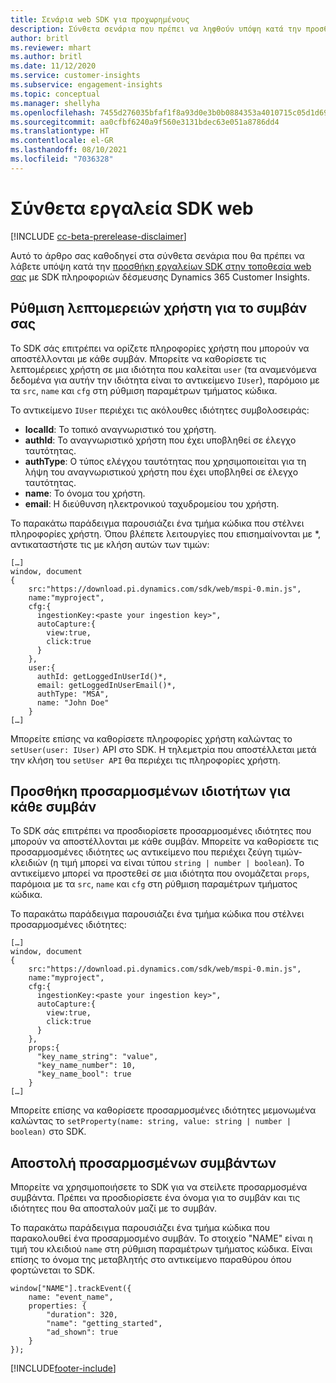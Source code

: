 ```yaml
---
title: Σενάρια web SDK για προχωρημένους
description: Σύνθετα σενάρια που πρέπει να ληφθούν υπόψη κατά την προσθήκη εργαλείων SDK στην τοποθεσία Web σας.
author: britl
ms.reviewer: mhart
ms.author: britl
ms.date: 11/12/2020
ms.service: customer-insights
ms.subservice: engagement-insights
ms.topic: conceptual
ms.manager: shellyha
ms.openlocfilehash: 7455d276035bfaf1f8a93d0e3b0b0884353a4010715c05d1d696309f7eb4b233
ms.sourcegitcommit: aa0cfbf6240a9f560e3131bdec63e051a8786dd4
ms.translationtype: HT
ms.contentlocale: el-GR
ms.lasthandoff: 08/10/2021
ms.locfileid: "7036328"
---
```

# <a name="advanced-web-sdk-instrumentation"></a>Σύνθετα εργαλεία SDK web

[!INCLUDE [cc-beta-prerelease-disclaimer](includes/cc-beta-prerelease-disclaimer.md)]

Αυτό το άρθρο σας καθοδηγεί στα σύνθετα σενάρια που θα πρέπει να λάβετε υπόψη κατά την [προσθήκη εργαλείων SDK στην τοποθεσία web σας](instrument-website.md) με SDK πληροφοριών δέσμευσης Dynamics 365 Customer Insights.

## <a name="setting-user-details-for-your-event"></a>Ρύθμιση λεπτομερειών χρήστη για το συμβάν σας

Το SDK σάς επιτρέπει να ορίζετε πληροφορίες χρήστη που μπορούν να αποστέλλονται με κάθε συμβάν. Μπορείτε να καθορίσετε τις λεπτομέρειες χρήστη σε μια ιδιότητα που καλείται `user` (τα αναμενόμενα δεδομένα για αυτήν την ιδιότητα είναι το αντικείμενο `IUser`), παρόμοιο με τα `src`, `name` και `cfg` στη ρύθμιση παραμέτρων τμήματος κώδικα.

Το αντικείμενο `IUser` περιέχει τις ακόλουθες ιδιότητες συμβολοσειράς:

- **localId**: Το τοπικό αναγνωριστικό του χρήστη.
- **authId**: Το αναγνωριστικό χρήστη που έχει υποβληθεί σε έλεγχο ταυτότητας.
- **authType**: Ο τύπος ελέγχου ταυτότητας που χρησιμοποιείται για τη λήψη του αναγνωριστικού χρήστη που έχει υποβληθεί σε έλεγχο ταυτότητας.
- **name**: Το όνομα του χρήστη.
- **email**: Η διεύθυνση ηλεκτρονικού ταχυδρομείου του χρήστη.
    
Το παρακάτω παράδειγμα παρουσιάζει ένα τμήμα κώδικα που στέλνει πληροφορίες χρήστη. Όπου βλέπετε λειτουργίες που επισημαίνονται με *, αντικαταστήστε τις με κλήση αυτών των τιμών:  

```
[…]
window, document 
{
    src:"https://download.pi.dynamics.com/sdk/web/mspi-0.min.js", 
    name:"myproject",      
    cfg:{ 
      ingestionKey:<paste your ingestion key>", 
      autoCapture:{ 
        view:true, 
        click:true 
      }
    },
    user:{
      authId: getLoggedInUserId()*,
      email: getLoggedInUserEmail()*,
      authType: "MSA",
      name: "John Doe"
    }
[…]
```

Μπορείτε επίσης να καθορίσετε πληροφορίες χρήστη καλώντας το `setUser(user: IUser)` API στο SDK. Η τηλεμετρία που αποστέλλεται μετά την κλήση του `setUser API` θα περιέχει τις πληροφορίες χρήστη.

## <a name="adding-custom-properties-for-each-event"></a>Προσθήκη προσαρμοσμένων ιδιοτήτων για κάθε συμβάν

Το SDK σάς επιτρέπει να προσδιορίσετε προσαρμοσμένες ιδιότητες που μπορούν να αποστέλλονται με κάθε συμβάν. Μπορείτε να καθορίσετε τις προσαρμοσμένες ιδιότητες ως αντικείμενο που περιέχει ζεύγη τιμών-κλειδιών (η τιμή μπορεί να είναι τύπου `string | number | boolean`). Το αντικείμενο μπορεί να προστεθεί σε μια ιδιότητα που ονομάζεται `props`, παρόμοια με τα `src`, `name` και `cfg` στη ρύθμιση παραμέτρων τμήματος κώδικα. 

Το παρακάτω παράδειγμα παρουσιάζει ένα τμήμα κώδικα που στέλνει προσαρμοσμένες ιδιότητες:

```
[…]
window, document 
{
    src:"https://download.pi.dynamics.com/sdk/web/mspi-0.min.js", 
    name:"myproject",      
    cfg:{ 
      ingestionKey:<paste your ingestion key>", 
      autoCapture:{ 
        view:true, 
        click:true 
      }
    },
    props:{
      "key_name_string": "value",
      "key_name_number": 10,
      "key_name_bool": true
    }
[…]
```

Μπορείτε επίσης να καθορίσετε προσαρμοσμένες ιδιότητες μεμονωμένα καλώντας το `setProperty(name: string, value: string | number | boolean)` στο SDK.

## <a name="sending-custom-events"></a>Αποστολή προσαρμοσμένων συμβάντων

Μπορείτε να χρησιμοποιήσετε το SDK για να στείλετε προσαρμοσμένα συμβάντα. Πρέπει να προσδιορίσετε ένα όνομα για το συμβάν και τις ιδιότητες που θα αποσταλούν μαζί με το συμβάν.

Το παρακάτω παράδειγμα παρουσιάζει ένα τμήμα κώδικα που παρακολουθεί ένα προσαρμοσμένο συμβάν. Το στοιχείο "NAME" είναι η τιμή του κλειδιού `name` στη ρύθμιση παραμέτρων τμήματος κώδικα. Είναι επίσης το όνομα της μεταβλητής στο αντικείμενο παραθύρου όπου φορτώνεται το SDK.

```
window["NAME"].trackEvent({
    name: "event_name",
    properties: {
        "duration": 320,
        "name": "getting_started",
        "ad_shown": true
    }
});
```


[!INCLUDE[footer-include](../includes/footer-banner.md)]